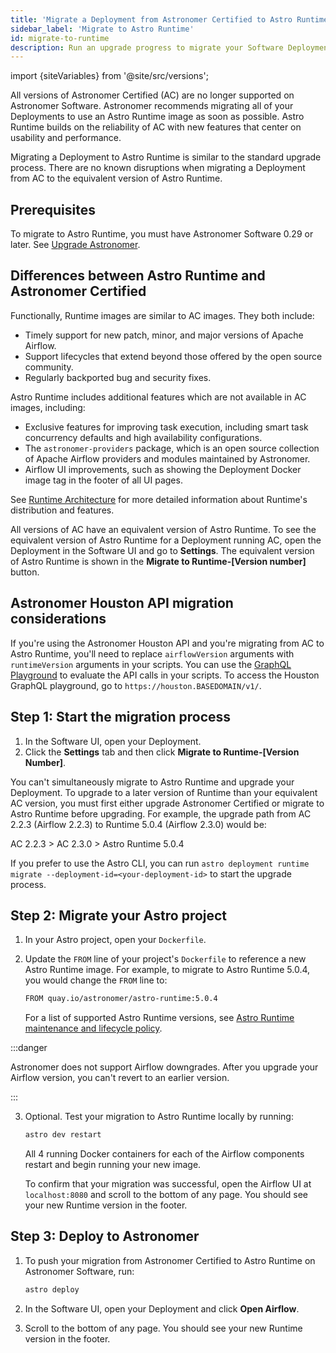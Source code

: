 ```yaml
---
title: 'Migrate a Deployment from Astronomer Certified to Astro Runtime'
sidebar_label: 'Migrate to Astro Runtime'
id: migrate-to-runtime
description: Run an upgrade progress to migrate your Software Deployment from Astronomer Certified (AC) to Astro Runtime.
---
```


import {siteVariables} from '@site/src/versions';

All versions of Astronomer Certified (AC) are no longer supported on Astronomer Software. Astronomer recommends migrating all of your Deployments to use an Astro Runtime image as soon as possible. Astro Runtime builds on the reliability of AC with new features that center on usability and performance. 

Migrating a Deployment to Astro Runtime is similar to the standard upgrade process. There are no known disruptions when migrating a Deployment from AC to the equivalent version of Astro Runtime.

## Prerequisites

To migrate to Astro Runtime, you must have Astronomer Software 0.29 or later. See [Upgrade Astronomer](upgrade-astronomer.md).

## Differences between Astro Runtime and Astronomer Certified

Functionally, Runtime images are similar to AC images. They both include:

- Timely support for new patch, minor, and major versions of Apache Airflow.
- Support lifecycles that extend beyond those offered by the open source community.
- Regularly backported bug and security fixes.

Astro Runtime includes additional features which are not available in AC images, including:

- Exclusive features for improving task execution, including smart task concurrency defaults and high availability configurations.
- The `astronomer-providers` package, which is an open source collection of Apache Airflow providers and modules maintained by Astronomer.
- Airflow UI improvements, such as showing the Deployment Docker image tag in the footer of all UI pages.

See [Runtime Architecture](runtime-image-architecture.md) for more detailed information about Runtime's distribution and features.

All versions of AC have an equivalent version of Astro Runtime. To see the equivalent version of Astro Runtime for a Deployment running AC, open the Deployment in the Software UI and go to **Settings**. The equivalent version of Astro Runtime is shown in the **Migrate to Runtime-[Version number]** button.

## Astronomer Houston API migration considerations 

If you're using the Astronomer Houston API and you're migrating from AC to Astro Runtime, you'll need to replace `airflowVersion` arguments with `runtimeVersion` arguments in your scripts. You can use the [GraphQL Playground](https://www.apollographql.com/docs/apollo-server/api/plugin/landing-pages/#graphql-playground-landing-page/) to evaluate the API calls in your scripts. To access the Houston GraphQL playground, go to `https://houston.BASEDOMAIN/v1/`.

## Step 1: Start the migration process

1. In the Software UI, open your Deployment.
2. Click the **Settings** tab and then click **Migrate to Runtime-[Version Number]**.

You can't simultaneously migrate to Astro Runtime and upgrade your Deployment. To upgrade to a later version of Runtime than your equivalent AC version, you must first either upgrade Astronomer Certified or migrate to Astro Runtime before upgrading. For example, the upgrade path from AC 2.2.3 (Airflow 2.2.3) to Runtime 5.0.4 (Airflow 2.3.0) would be:

AC 2.2.3 > AC 2.3.0 > Astro Runtime 5.0.4

If you prefer to use the Astro CLI, you can run `astro deployment runtime migrate --deployment-id=<your-deployment-id>` to start the upgrade process.

## Step 2: Migrate your Astro project

1. In your Astro project, open your `Dockerfile`.
2. Update the `FROM` line of your project's `Dockerfile` to reference a new Astro Runtime image. For example, to migrate to Astro Runtime 5.0.4, you would change the `FROM` line to:

    ```sh
    FROM quay.io/astronomer/astro-runtime:5.0.4
    ```

    For a list of supported Astro Runtime versions, see [Astro Runtime maintenance and lifecycle policy](https://docs.astronomer.io/astro/runtime-version-lifecycle-policy#astro-runtime-lifecycle-schedule).

  :::danger

  Astronomer does not support Airflow downgrades. After you upgrade your Airflow version, you can't revert to an earlier version.

  :::

3. Optional. Test your migration to Astro Runtime locally by running:

    ```sh
    astro dev restart
    ```

    All 4 running Docker containers for each of the Airflow components restart and begin running your new image.

    To confirm that your migration was successful, open the Airflow UI at `localhost:8080` and scroll to the bottom of any page. You should see your new Runtime version in the footer.

## Step 3: Deploy to Astronomer

1. To push your migration from Astronomer Certified to Astro Runtime on Astronomer Software, run:

    ```sh
    astro deploy
    ```

2. In the Software UI, open your Deployment and click **Open Airflow**.
3. Scroll to the bottom of any page. You should see your new Runtime version in the footer.
